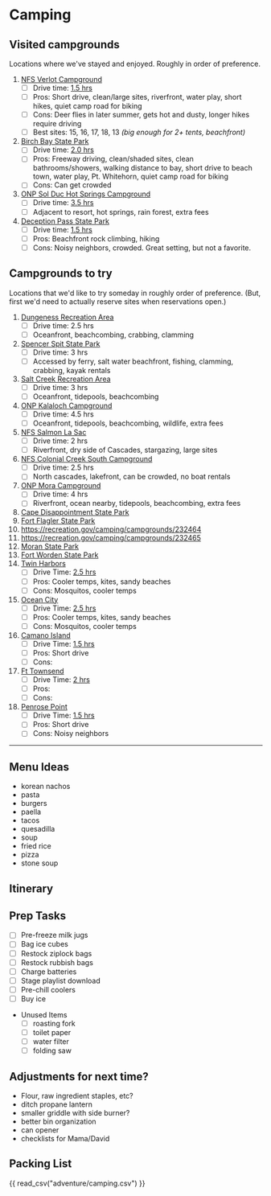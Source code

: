 # Camping

## Visited campgrounds

Locations where we've stayed and enjoyed. Roughly in order of preference.  

1. [NFS Verlot Campground](https://recreation.gov/camping/campgrounds/232120)
	- [ ] Drive time: [1.5 hrs](https://www.google.com/maps/dir/47.5685324,-122.1800968/Verlot+Campground,+Mountain+Loop+Highway,+Granite+Falls,+WA/)
	- [ ] Pros: Short drive, clean/large sites, riverfront, water play, short hikes, quiet camp road for biking
	- [ ] Cons: Deer flies in later summer, gets hot and dusty, longer hikes require driving
	- [ ] Best sites: 15, 16, 17, 18, 13 *(big enough for 2+ tents, beachfront)*
1. [Birch Bay State Park]()
	- [ ] Drive time: [2.0 hrs](https://www.google.com/maps/dir/47.5685324,-122.1800968/Birch+Bay+State+Park,+Helweg+Road,+Blaine,+WA/)
	- [ ] Pros: Freeway driving, clean/shaded sites, clean bathrooms/showers, walking distance to bay, short drive to beach town, water play, Pt. Whitehorn, quiet camp road for biking
	- [ ] Cons: Can get crowded
2. [ONP Sol Duc Hot Springs Campground](https://recreation.gov/camping/campgrounds/251906)
	- [ ] Drive time: [3.5 hrs](https://www.google.com/maps/dir/47.5685324,-122.1800968/Sol+Duc+Campground,+Sol+Duc-Hot+Springs+Rd,+Port+Angeles,+WA/)
	- [ ] Adjacent to resort, hot springs, rain forest, extra fees
1. [Deception Pass State Park](https://parks.state.wa.us/497/Deception-Pass)
	- [ ] Drive time: [1.5 hrs](https://www.google.com/maps/dir/47.5685324,-122.1800968/Deception+Pass+State+Park,+State+Route+20,+Oak+Harbor,+WA/)
	- [ ] Pros: Beachfront rock climbing, hiking
	- [ ] Cons: Noisy neighbors, crowded. Great setting, but not a favorite.

## Campgrounds to try

Locations that we'd like to try someday in roughly order of preference. (But, first we'd need to actually reserve sites when reservations open.)  

1. [Dungeness Recreation Area](https://clallam.net/Parks/Dungeness.html)
	- [ ] Drive time: 2.5 hrs
	- [ ] Oceanfront, beachcombing, crabbing, clamming
1. [Spencer Spit State Park](https://parks.state.wa.us/687/Spencer-Spit)
	- [ ] Drive time: 3 hrs
	- [ ] Accessed by ferry, salt water beachfront, fishing, clamming, crabbing, kayak rentals
1. [Salt Creek Recreation Area](https://clallam.net/parks/saltcreek.html)
	- [ ] Drive time: 3 hrs
	- [ ] Oceanfront, tidepools, beachcombing
1. [ONP Kalaloch Campground](https://recreation.gov/camping/campgrounds/232464)
	- [ ] Drive time: 4.5 hrs
	- [ ] Oceanfront, tidepools, beachcombing, wildlife, extra fees
1. [NFS Salmon La Sac](https://recreation.gov/camping/campgrounds/232094)
	- [ ] Drive time: 2 hrs
	- [ ] Riverfront, dry side of Cascades, stargazing, large sites
1. [NFS Colonial Creek South Campground](https://recreation.gov/camping/campgrounds/255201)
	- [ ] Drive time: 2.5 hrs
	- [ ] North cascades, lakefront, can be crowded, no boat rentals
1. [ONP Mora Campground](https://www.recreation.gov/camping/campgrounds/247591)
	- [ ] Drive time: 4 hrs
	- [ ] Riverfront, ocean nearby, tidepools, beachcombing, extra fees
1. [Cape Disappointment State Park](https://parks.state.wa.us/486/Cape-Disappointment)
1. [Fort Flagler State Park](https://parks.state.wa.us/508/Fort-Flagler)
1. https://recreation.gov/camping/campgrounds/232464
1. https://recreation.gov/camping/campgrounds/232465
1. [Moran State Park](https://parks.state.wa.us/547/Moran)
1. [Fort Worden State Park](https://parks.state.wa.us/511/Fort-Worden)
1. [Twin Harbors](https://www.parks.wa.gov/292/Twin-Harbors)
	- [ ] Drive Time: [2.5 hrs](https://www.google.com/maps/dir/47.5685324,-122.1800968/Twin+Harbors+State+Park,+3120+WA-105,+Westport,+WA+98595/)
	- [ ] Pros: Cooler temps, kites, sandy beaches
	- [ ] Cons: Mosquitos, cooler temps
1. [Ocean City](https://www.parks.wa.gov/554/Ocean-City)
	- [ ] Drive Time: [2.5 hrs](https://www.google.com/maps/dir/47.5685324,-122.1800968/Ocean+City+State+Park,+148+WA-115,+Hoquiam,+WA+98550/)
	- [ ] Pros: Cooler temps, kites, sandy beaches
	- [ ] Cons: Mosquitos, cooler temps
1. [Camano Island](https://parks.state.wa.us/484/Camano-Island)
	- [ ] Drive Time: [1.5 hrs](https://www.google.com/maps/dir/47.5685324,-122.1800968/Camano+Island+State+Park,+Camano,+WA+98282/)
	- [ ] Pros: Short drive
	- [ ] Cons: 
1. [Ft Townsend](https://parks.state.wa.us/510/Fort-Townsend)
	- [ ] Drive Time: [2 hrs](https://www.google.com/maps/dir/47.5685324,-122.1800968/Fort+Townsend+State+Park,+Old+Fort+Townsend+Road,+Port+Townsend,+WA/)
	- [ ] Pros: 
	- [ ] Cons: 
1. [Penrose Point](https://www.parks.wa.gov/564/Penrose-Point)
	- [ ] Drive Time: [1.5 hrs](https://www.google.com/maps/dir/47.5685324,-122.1800968/Penrose+Point+State+Park,+158th+Avenue+Southwest,+Lakebay,+WA/)
	- [ ] Pros: Short drive
	- [ ] Cons: Noisy neighbors

---

## Menu Ideas
* korean nachos
* pasta
* burgers
* paella
* tacos
* quesadilla
* soup
* fried rice
* pizza
* stone soup

## Itinerary

## Prep Tasks
- [ ]	Pre-freeze milk jugs
- [ ] Bag ice cubes
- [ ] Restock ziplock bags
- [ ] Restock rubbish bags
- [ ] Charge batteries
- [ ] Stage playlist download
- [ ] Pre-chill coolers
- [ ] Buy ice

* Unused Items
	- [ ] roasting fork
	- [ ] toilet paper
	- [ ] water filter
	- [ ] folding saw

## Adjustments for next time?
* Flour, raw ingredient staples, etc?
* ditch propane lantern
* smaller griddle with side burner?
* better bin organization
* can opener
* checklists for Mama/David

## Packing List
{{ read_csv("adventure/camping.csv") }}

